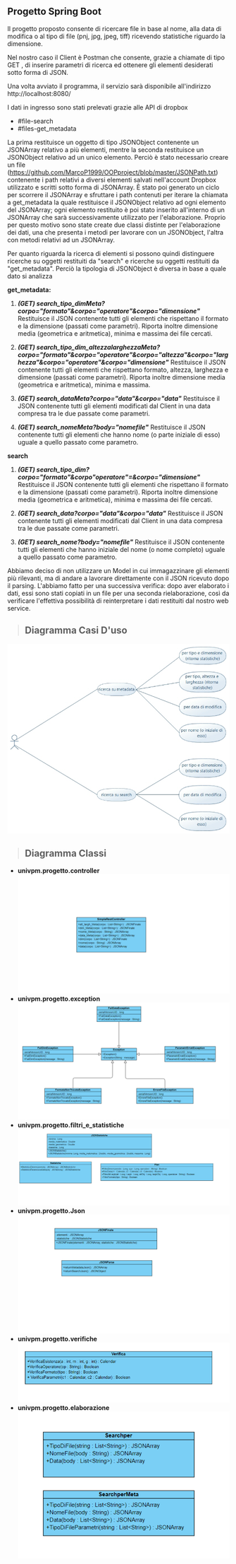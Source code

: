 
## Progetto Spring Boot 

Il progetto proposto consente di ricercare file in base al nome, alla data di modifica o al tipo di file (pnj, jpg, jpeg, tiff) ricevendo statistiche riguardo la dimensione. 

Nel nostro caso il Client è Postman che consente, grazie a chiamate di tipo GET , di inserire parametri di ricerca ed ottenere gli elementi desiderati sotto forma di JSON.

Una volta avviato il programma, il servizio sarà disponibile all'indirizzo http://localhost:8080/

I dati in ingresso sono stati prelevati grazie alle API di dropbox 
 - #file-search
 - #files-get_metadata

La prima restituisce un oggetto di tipo JSONObject contenente un JSONArray relativo a più elementi, mentre la seconda restituisce un  JSONObject relativo ad un unico elemento.
Perciò è stato necessario creare un file (https://github.com/MarcoP1999/OOPproject/blob/master/JSONPath.txt)  contenente i path relativi a diversi elementi salvati nell'account Dropbox utilizzato e scritti sotto forma di JSONArray. 
È stato poi generato un ciclo per scorrere il JSONArray e sfruttare i path contenuti per iterare la chiamata a get_metadata la quale restituisce il JSONObject relativo ad ogni elemento del JSONArray; ogni elemento restituito è poi stato inserito all'interno di un JSONArray che sarà successivamente utilizzato per l'elaborazione.
Proprio per questo motivo sono state create due classi distinte per l'elaborazione dei dati, una che presenta i metodi per lavorare con un JSONObject, l'altra con metodi relativi ad un JSONArray.


Per quanto riguarda la ricerca di elementi si possono quindi distinguere ricerche su oggetti restituiti da "search" e ricerche su oggetti restituiti da "get_metadata". 
Perciò la tipologia di JSONObject è diversa in base a quale dato si analizza 
 

**get_metadata:**

 1. ***(GET) search_tipo_dimMeta?corpo="formato"&corpo="operatore"&corpo="dimensione"***
Restituisce il JSON contenente tutti gli elementi che rispettano il formato e la dimensione (passati come parametri). Riporta inoltre dimensione media (geometrica e aritmetica), minima e massima dei file cercati.

 2. ***(GET) search_tipo_dim_altezzalarghezzaMeta?corpo="formato"&corpo="operatore"&corpo="altezza"&corpo="larghezza"&corpo="operatore"&corpo="dimensione"***
Restituisce il JSON contenente tutti gli elementi che rispettano formato, altezza, larghezza e dimensione (passati come parametri).  Riporta inoltre dimensione media (geometrica e aritmetica), minima e massima.



 3. ***(GET) search_dataMeta?corpo="data"&corpo="data"***
Restituisce il JSON contenente tutti gli elementi modificati dal Client in una data compresa tra le due passate come parametri.
 
 5. ***(GET) search_nomeMeta?body="nomefile"***
Restituisce il JSON contenente tutti gli elementi che hanno nome (o parte iniziale di esso) uguale a quello passato come parametro.



**search**

 

 1. ***(GET) search_tipo_dim?corpo="formato"&corpo"operatore"=&corpo="dimensione"***
Restituisce il JSON contenente tutti gli elementi che rispettano il formato e la dimensione (passati come parametri). Riporta inoltre dimensione media (geometrica e aritmetica), minima e massima
dei file cercati.

 3. ***(GET) search_data?corpo="data"&corpo="data"***
Restituisce il JSON contenente tutti gli elementi modificati dal Client in una data compresa tra le due passate come parametri.

 3. ***(GET) search_nome?body="nomefile"***
Restituisce il JSON contenente tutti gli elementi che hanno iniziale del nome (o nome completo) uguale a quello passato come parametro.


Abbiamo deciso di non utilizzare un Model in cui immagazzinare gli elementi più rilevanti, ma di andare a lavorare direttamente con il JSON ricevuto dopo il parsing. 
L'abbiamo fatto per una successiva verifica: dopo aver elaborato i dati, essi sono stati copiati in un file per una seconda rielaborazione, così da verificare l'effettiva possibilità di reinterpretare i dati restituiti dal nostro web service. 

    

> ## **Diagramma Casi D'uso**

![enter image description here](https://github.com/MarcoP1999/OOPproject/blob/master/src/UML/NewModel%20Use%20Case%20Diagram1.jpg)



> ## **Diagramma Classi**

 - **univpm.progetto.controller**
![enter image description here](https://github.com/MarcoP1999/OOPproject/blob/master/src/UML/Controller.png)
 - **univpm.progetto.exception**![enter image description here](https://github.com/MarcoP1999/OOPproject/blob/master/src/UML/Exception.png)
- **univpm.progetto.filtri_e_statistiche**
![enter image description here](https://github.com/MarcoP1999/OOPproject/blob/master/src/UML/Filtri_Statistiche.png)
- **univpm.progetto.Json**
![enter image description here](https://github.com/MarcoP1999/OOPproject/blob/master/src/UML/JSON.png)
 - **univpm.progetto.verifiche**![enter image description here](https://github.com/MarcoP1999/OOPproject/blob/master/src/UML/verifica.png)
  - **univpm.progetto.elaborazione** ![enter image description here](https://github.com/MarcoP1999/OOPproject/blob/master/src/UML/elaborazione.png)

<!--stackedit_data:
eyJoaXN0b3J5IjpbODcyNzExNTI4LC02OTEyMTIyMTIsNDA5Mj
Y1OTkyLDQ3NzE5MjIxOCw3MjMyMjM2MzksNDc3MTkyMjE4LDcy
MzIyMzYzOSwtMjA3MDc3Njg3NSwxMDA5NzcyOTM5LDIwMDQwOD
g3MDUsMTUwMTk2NDg3LDE4NjAyMjMxNDMsLTQ0ODYyNjk4NCw2
MDIxNTM2NDAsMTMzNDA0MDIzOCwxMDM5NDAxNzA1LC01Nzk1Nj
k4MjEsMTU0NzUzOTY5OCwtMTc0NTYzNzc2NiwyNTk1NDE4MTZd
fQ==
-->